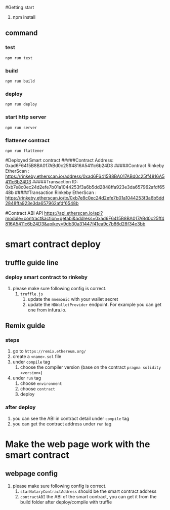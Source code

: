 #Getting start
1. npm install
## command
### test
`npm run test`
### build
`npm run build`
### deploy
`npm run deploy`
### start http server
`npm run server`
### flattener contract
`npm run flattener`



#Deployed Smart contract
#####Contract Address: 
0xad6F6415B8BA017ABd0c25ff4816A5411c6b24D3
#####Contract Rinkeby EtherScan : 
https://rinkeby.etherscan.io/address/0xad6F6415B8BA017ABd0c25ff4816A5411c6b24D3
#####Transaction ID: 
0xb7e8c0ec24d2efe7b01a1044253f3a6b5dd2848ffa923e3da657962afdf6548b
#####Transaction Rinkeby EtherScan : 
https://rinkeby.etherscan.io/tx/0xb7e8c0ec24d2efe7b01a1044253f3a6b5dd2848ffa923e3da657962afdf6548b

#Contract ABI API
https://api.etherscan.io/api?module=contract&action=getabi&address=0xad6F6415B8BA017ABd0c25ff4816A5411c6b24D3&apikey=9db30a31447f41ea9c7b86d28f34e3bb


# smart contract deploy
## truffle guide line
### deploy smart contract to rinkeby
1. please make sure following config is correct.
   1. `truffle.js`
      1. update the `mnemonic` with your wallet secret
      1. update the `HDWalletProvider` endpoint. For example you can get one from infura.io.
## Remix guide
### steps
1. go to `https://remix.ethereum.org/`
1. create a `<name>.sol` file
1. under `compile` tag
   1. choose the compiler version (base on the contract `pragma solidity <version>`)
1. under `run` tag
   1. choose `environment`
   1. choose `contract`
   1. deploy
### after deploy
1. you can see the ABI in contract detail under `compile` tag 
1. you can get the contract address under `run` tag
      
# Make the web page work with the smart contract
## webpage config
1. please make sure following config is correct.
   1. `starNotaryContractAddress` should be the smart contract address
   1. `contractABI` the ABI of the smart contract, you can get it from the build folder after deploy/compile with truffle
   
